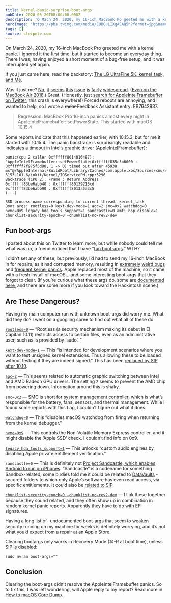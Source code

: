 ```yaml
---
title: kernel-panic-surprise-boot-args
pubDate: 2020-05-20T08:00:00.000Z
description: 'O Mach 24, 2020, my 16-ich MacBook Po geeted me with a keel paic.'
heroImage: 'https://pbs.twimg.com/media/EUBGuLIXgAEAQ5n?format=jpg&name=4096x4096'
tags: []
source: steipete.com
---
```


On March 24, 2020, my 16-inch MacBook Pro greeted me with a kernel panic. I ignored it the first time, but it started to become an everyday thing. There I was, having enjoyed a short moment of a bug-free setup, and it was interrupted yet again.

If you just came here, read the backstory: [The LG UltraFine 5K, kernel_task, and Me](/posts/the-lgultrafine5k-kerneltask-and-me/).

<blockquote class="twitter-tweet"><a href="https://twitter.com/steipete/status/1243854244115091456"></a></blockquote>

Was it just me? [No](https://twitter.com/jernejv/status/1243854771905273857?s=20), [it](https://twitter.com/SergejBerisaj/status/1243857963724558337?s=20) [seems](https://twitter.com/AlexManzer/status/1244606008955146240?s=20) [this](https://twitter.com/lostincode/status/1243900563902717953?s=20) [issue](https://twitter.com/collinluke/status/1251668176296910849?s=20) [is](https://twitter.com/pagetable/status/1244599318151155712?s=20) [fairly](https://twitter.com/BarrosMyles/status/1244021525562474497?s=20) [widespread](https://twitter.com/slaven/status/1244532699139731456?s=20). ([Even on the MacBook Air 2018](https://twitter.com/AVMatiushkin/status/1249671960713482240?s=20).) Great. (Honestly, just [search for AppleIntelFramebuffer on Twitter](https://twitter.com/search?q=AppleIntelFramebuffer&src=typed_query); this crash is everywhere!) Forced reboots are annoying, and I wanted to help, so I wrote a r̶a̶d̶a̶r̶ Feedback Assistant entry: FB7642937.

>Regression: MacBook Pro 16-inch panics almost every night in AppleIntelFramebuffer::setPowerState. This started with macOS 10.15.4

Some reports indicate that this happened earlier, with 10.15.3, but for me it started with 10.15.4. The panic backtrace is surprisingly readable and indicates a timeout in Intel’s graphic driver (AppleIntelFramebuffer):

```
panic(cpu 2 caller 0xffffff8014016487): "AppleIntelFramebuffer::setPowerState(0xffffff835c3b6000 : 0xffffff7f975f5d88, 1 -> 0) timed out after 45938 ms"@/AppleInternal/BuildRoot/Library/Caches/com.apple.xbs/Sources/xnu/xnu-6153.101.6/iokit/Kernel/IOServicePM.cpp:5296
Backtrace (CPU 2), Frame : Return Address
0xffffff83be6abb40 : 0xffffff80139215cd 
0xffffff83be6abb90 : 0xffffff8013a5a3c5 
(...)

BSD process name corresponding to current thread: kernel_task
Boot args: rootless=0 kext-dev-mode=1 agc=2 smc=0x2 watchdog=0 nvme=0x9 legacy_hda_tools_support=1 sandcastle=0 amfi_hsp_disable=1 chunklist-security-epoch=0 -chunklist-no-rev2-dev
```

## Fun boot-args

I posted about this on Twitter to learn more, but while nobody could tell me what was up, a friend noticed that I have “[fun boot-args](https://twitter.com/NSBiscuit/status/1243294676985294849?s=20).” WTH? 

I didn’t set any of these, but previously, I’d had to send my 16-inch MacBook in for repairs, as it had corrupted memory, resulting in [extremely](https://twitter.com/steipete/status/1230925689098002433) [weird bugs](https://twitter.com/jckarter/status/1230253181495459841) and [frequent kernel panics](https://twitter.com/gparker/status/1231155681991909376). Apple replaced most of the machine, so it came with a fresh install of macOS... and some interesting boot-args that they forgot to clear. (If you’re curious what these args do, some are [documented here](https://superuser.com/questions/255176/is-there-a-list-of-available-boot-args-for-darwin-os-x), and there are some more if you look toward the Hackintosh scene.)

## Are These Dangerous?

Having my main computer run with unknown boot-args did worry me. What did they do? I went on a googling spree to find out what all of these do.

[`rootless=0`](https://www.cryptomonkeys.com/2015/07/osx-rootless-boot-args/) — “Rootless (a security mechanism making its debut in El Capitan 10.11) restricts access to certain files, even as an administrative user, such as is provided by ‘sudo’. ”

[`kext-dev-mode=1`](https://apple.stackexchange.com/questions/311065/what-does-setting-boot-args-kext-dev-mode-do-to-set-the-serial-port) — This “is intended for development scenarios where you want to test unsigned kernel extensions. Thus allowing these to be loaded without testing if they are indeed signed.” This has been [replaced by SIP after 10.10](https://twitter.com/pmjordan/status/1264298856495435778?s=20).

[`agc=2`](https://gist.github.com/blackgate/17ac402e35d2f7e0f1c9708db3dc7a44) — This seems related to automatic graphic switching between Intel and AMD Radeon GPU drivers. The setting `2` seems to prevent the AMD chip from powering down. Information around this is shaky.

`smc=0x2` — SMC is short for [system management controller](https://support.apple.com/en-us/HT201295), which is what’s responsible for the battery, fans, sensors, and thermal management. While I found some reports with this flag, I couldn’t figure out what it does.

[`watchdog=0`](http://www.hari.xyz/2019/01/setting-up-os-x-for-kernel-debugging.html) — This “disables macOS watchdog from firing when returning from the kernel debugger.”

[`nvme=0x9`](https://pikeralpha.wordpress.com/2016/06/15/nvme-boot-argument/) — This controls the Non-Volatile Memory Express controller, and it might disable the ‘Apple SSD’ check. I couldn’t find info on 0x9.

[`legacy_hda_tools_support=1`](https://github.com/acidanthera/AppleALC/blob/master/AppleALC/kern_alc.cpp) — This unlocks “custom audio engines by disabling Apple private entitlement verification.”

`sandcastle=0` — This is definitely not [Project Sandcastle, which enables Android to run on iPhones](https://arstechnica.com/gadgets/2020/03/project-sandcastle-brings-android-to-the-iphone/). “Sandcastle” is a codename for something Sandbox-related; some birdies told me it could be related to [DataVaults](https://eclecticlight.co/2018/10/25/no-entry-%E2%9B%94%EF%B8%8F-access-controls-in-mojave/) - secured folders to which only Apple’s software has even read access, via specific entitlements. It could also be [related to SIP](https://twitter.com/stroughtonsmith/status/1264299624585715717?s=20).

[`chunklist-security-epoch=0 -chunklist-no-rev2-dev`](https://gist.github.com/devzer01/e24dc78150d574ade3382eaddaf1827a) — I link these together because they sound related, and they often show up in combination in random kernel panic reports. Apparently they have to do with EFI signatures.

Having a long list of- undocumented boot-args that seem to weaken security running on my machine for weeks is definitely worrying, and it’s not what you’d expect from a repair at an Apple Store.

Clearing bootargs only works in Recovery Mode (⌘-R at boot time), unless SIP is disabled:

```
sudo nvram boot-args=""
```

## Conclusion

Clearing the boot-args didn’t resolve the AppleIntelFramebuffer panics. So to fix this, I was left wondering, will Apple reply to my report? Read more in [How to macOS Core Dump](/posts/how-to-macos-core-dump/).
